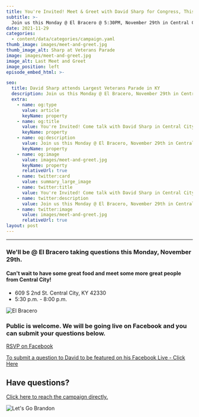 ```yaml
---
title: You're Invited! Meet & Greet with David Sharp for Congress, This Monday
subtitle: >-
  Join us this Monday @ El Bracero @ 5:30PM, November 29th in Central City to talk to David about what matters to you as a Kentucky Republican.
date: 2021-11-29
categories:
  - content/data/categories/campaign.yaml
thumb_image: images/meet-and-greet.jpg
thumb_image_alt: Sharp at Veterans Parade
image: images/meet-and-greet.jpg
image_alt: Last Meet and Greet
image_position: left
episode_embed_html: >-

seo:
  title: David Sharp attends Largest Veterans Parade in KY
  description: Join us this Monday @ El Bracero, November 29th in Central City to talk to David about what matters to you as a Kentucky Republican.
  extra:
    - name: og:type
      value: article
      keyName: property
    - name: og:title
      value: You're Invited! Come talk with David Sharp in Central City
      keyName: property
    - name: og:description
      value: Join us this Monday @ El Bracero, November 29th in Central City to talk to David about what matters to you as a Kentucky Republican.
      keyName: property
    - name: og:image
      value: images/meet-and-greet.jpg
      keyName: property
      relativeUrl: true
    - name: twitter:card
      value: summary_large_image
    - name: twitter:title
      value: You're Invited! Come talk with David Sharp in Central City
    - name: twitter:description
      value: Join us this Monday @ El Bracero, November 29th in Central City to talk to David about what matters to you as a Kentucky Republican.
    - name: twitter:image
      value: images/meet-and-greet.jpg
      relativeUrl: true
layout: post
---
```

---
### We'll be @ El Bracero taking questions this Monday, November 29th.

#### Can't wait to have some great food and meet some more great people from Central City!

- 609 S 2nd St. Central City, KY 42330
- 5:30 p.m. - 8:00 p.m.

![El Bracero](/images/meet-and-greet-2.png)


### Public is welcome. We will be going live on Facebook and you can submit your questions below.
[RSVP on Facebook](https://fb.me/e/4Fp3yJfiN)

[To submit a question to David to be featured on his Facebook Live - Click Here](http://m.me/sharp4ky)

## Have questions?
[Click here to reach the campaign directly.](/contact)

![Let's Go Brandon](/images/letsgobrandon.jpg)
